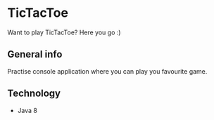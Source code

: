 # TicTacToe
Want to play TicTacToe? Here you go :)

## General info
Practise console application where you can play you favourite game.

## Technology
* Java 8
